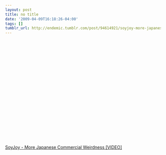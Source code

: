 ```yaml
---
layout: post
title: no title
date: '2009-04-09T16:18:26-04:00'
tags: []
tumblr_url: http://endemic.tumblr.com/post/94614921/soyjoy-more-japanese-commercial-weirdness
---
```

<object width="400" height="324"><param name="movie" value="http://www.youtube.com/v/8V-VDSyZCnc&amp;color1=0x3a3a3a&amp;color2=0x999999&amp;feature=player_embedded&amp;fs=1">
<param name="allowFullScreen" value="true">
<embed src="http://www.youtube.com/v/8V-VDSyZCnc&amp;color1=0x3a3a3a&amp;color2=0x999999&amp;feature=player_embedded&amp;fs=1" type="application/x-shockwave-flash" allowfullscreen="true" width="400" height="324"></embed></object>  

[SoyJoy - More Japanese Commercial Weirdness [VIDEO]](http://www.buzzfeed.com/tima/soyjoy-more-japanese-commercial-weirdness-6au)

